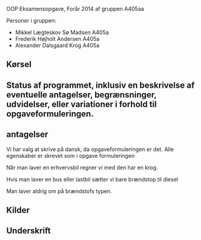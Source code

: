 OOP Eksamensopgave, Forår 2014 af gruppen A405aa

Personer i gruppen:

 * Mikkel Lægteskov Sø Madsen A405a 
 * Frederik Højholt Andersen A405a
 * Alexander Dalsgaard Krog A405a

## Kørsel


## Status af programmet, inklusiv en beskrivelse af eventuelle antagelser, begrænsninger, udvidelser, eller variationer i forhold til opgaveformuleringen.

## antagelser
Vi har valg at skrive på dansk, da opgaveformuleringen er det. Alle egenskaber er skrevet som i opgave formuleringen

Når man laver en erhvervsbil regner vi med den har en krog.

Hvis man laver en bus eller lastbil sætter vi bare brændstop til diesel

Man laver aldrig om på brændstofs typen.

## Kilder

## Underskrift